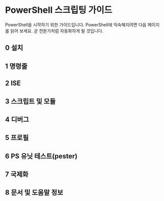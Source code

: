 #  PowerShell 스크립팅 가이드

PowerShell을 시작하기 위한 가이드입니다. PowerShell에 익숙해지려면
다음 페이지를 읽어 보세요. 곧 전문가처럼 자동화하게 될 것입니다.

##  0  설치

##  1  명령줄

##  2  ISE

##  3  스크립트 및 모듈

##  4  디버그

##  5  프로필

##  6  PS 유닛 테스트(pester)

##  7  국제화

##  8  문서 및 도움말 정보


<!--HONumber=May16_HO2-->


